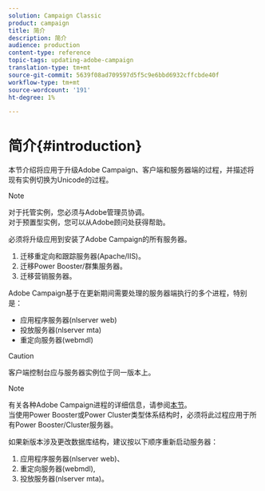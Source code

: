 ```yaml
---
solution: Campaign Classic
product: campaign
title: 简介
description: 简介
audience: production
content-type: reference
topic-tags: updating-adobe-campaign
translation-type: tm+mt
source-git-commit: 5639f08ad709597d5f5c9e6bbd6932cffcbde40f
workflow-type: tm+mt
source-wordcount: '191'
ht-degree: 1%

---
```



# 简介{#introduction}

本节介绍将应用于升级Adobe Campaign、客户端和服务器端的过程，并描述将现有实例切换为Unicode的过程。

>[!NOTE]
>
>对于托管实例，您必须与Adobe管理员协调。\
>对于预置型实例，您可以从Adobe顾问处获得帮助。

必须将升级应用到安装了Adobe Campaign的所有服务器。

1. 迁移重定向和跟踪服务器(Apache/IIS)。
1. 迁移Power Booster/群集服务器。
1. 迁移营销服务器。

Adobe Campaign基于在更新期间需要处理的服务器端执行的多个进程，特别是：

* 应用程序服务器(nlserver web)
* 投放服务器(nlserver mta)
* 重定向服务器(webmdl)

>[!CAUTION]
>
>客户端控制台应与服务器实例位于同一版本上。

>[!NOTE]
>
>有关各种Adobe Campaign进程的详细信息，请参阅[本节](../../installation/using/general-architecture.md#logical-application-layer)。\
>当使用Power Booster或Power Cluster类型体系结构时，必须将此过程应用于所有Power Booster/Cluster服务器。

如果新版本涉及更改数据库结构，建议按以下顺序重新启动服务器：

1. 应用程序服务器(nlserver web)、
1. 重定向服务器(webmdl),
1. 投放服务器(nlserver mta)。

